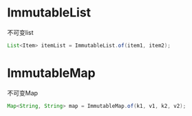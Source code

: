# ImmutableList
不可变list
```Java
List<Item> itemList = ImmutableList.of(item1, item2);
```

# ImmutableMap
不可变Map
```Java
Map<String, String> map = ImmutableMap.of(k1, v1, k2, v2);
```

